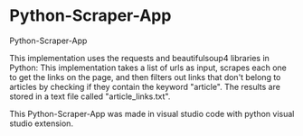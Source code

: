 # Python-Scraper-App
Python-Scraper-App

This implementation uses the requests and beautifulsoup4 libraries in Python:
This implementation takes a list of urls as input, scrapes each one to get the links on the page, and then filters out links that don't belong to articles by checking if they contain the keyword "article". The results are stored in a text file called "article_links.txt".

This Python-Scraper-App was made in visual studio code with python visual studio extension.
